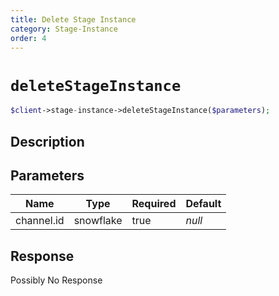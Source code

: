 ```yaml
---
title: Delete Stage Instance
category: Stage-Instance
order: 4
---
```


# `deleteStageInstance`

```php
$client->stage-instance->deleteStageInstance($parameters);
```

## Description



## Parameters


Name | Type | Required | Default
--- | --- | --- | ---
channel.id | snowflake | true | *null*

## Response

Possibly No Response

